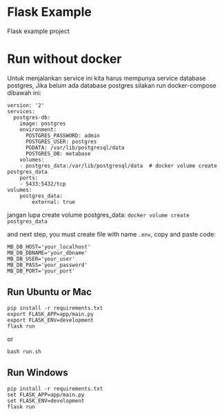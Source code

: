 # Flask Example

Flask example project

# Run without docker
Untuk menjalankan service ini kita harus mempunya service database postgres, Jika belum ada database postgres silakan run docker-compose dibawah ini:
```
version: '2'
services:
  postgres-db:
    image: postgres
    environment:
      POSTGRES_PASSWORD: admin
      POSTGRES_USER: postgres
      PGDATA: /var/lib/postgresql/data
      POSTGRES_DB: metabase
    volumes:
    - postgres_data:/var/lib/postgresql/data  # docker volume create postgres_data
    ports:
    - 5433:5432/tcp
volumes:
    postgres_data:
        external: true
```
jangan lupa create volume postgres_data:
```docker volume create postgres_data```

and next step, you must create file with name `.env`, copy and paste code:
```
MB_DB_HOST='your_localhost'
MB_DB_DBNAME='your_dbname'
MB_DB_USER='your_user'
MB_DB_PASS='your_password'
MB_DB_PORT='your_port'
```

## Run Ubuntu or Mac
```
pip install -r requirements.txt
export FLASK_APP=app/main.py
export FLASK_ENV=development
flask run
```
or
```
bash run.sh
```

## Run Windows
```
pip install -r requirements.txt
set FLASK_APP=app/main.py
set FLASK_ENV=development
flask run
```
